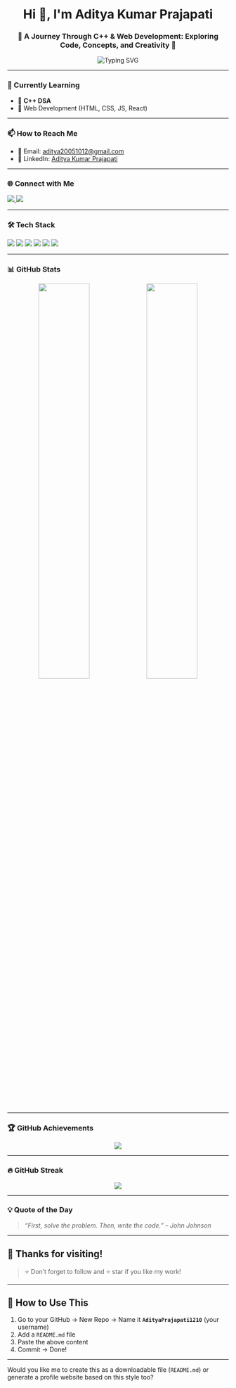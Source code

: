 <h1 align="center">Hi 👋, I'm Aditya Kumar Prajapati</h1>
<h3 align="center">🚀 A Journey Through C++ & Web Development: Exploring Code, Concepts, and Creativity 🚀</h3>

<p align="center">
  <img src="https://readme-typing-svg.demolab.com?font=Fira+Code&pause=1000&color=00F7FF&width=435&lines=Passionate+Programmer;C%2B%2B+%7C+Web+Developer;Lifelong+Learner+%F0%9F%93%9A" alt="Typing SVG" />
</p>

---

### 🔭 Currently Learning
- 📌 **C++ DSA**
- 🧱 Web Development (HTML, CSS, JS, React)

---

### 📫 How to Reach Me
- 📧 Email: [aditya20051012@gmail.com](mailto:aditya20051012@gmail.com)
- 💼 LinkedIn: [Aditya Kumar Prajapati](https://www.linkedin.com/in/aditya-kumar-prajapati-518197321/)

---

### 🌐 Connect with Me

<p align="left">
  <a href="https://www.linkedin.com/in/aditya-kumar-prajapati-518197321/" target="_blank">
    <img src="https://img.shields.io/badge/LinkedIn-0077B5?logo=linkedin&logoColor=white" />
  </a>
  <a href="mailto:aditya20051012@gmail.com">
    <img src="https://img.shields.io/badge/Gmail-D14836?logo=gmail&logoColor=white" />
  </a>
</p>

---

### 🛠️ Tech Stack

<p>
  <img src="https://img.shields.io/badge/C-00599C?logo=c&logoColor=white" />
  <img src="https://img.shields.io/badge/C++-00599C?logo=c%2B%2B&logoColor=white" />
  <img src="https://img.shields.io/badge/HTML5-E34F26?logo=html5&logoColor=white" />
  <img src="https://img.shields.io/badge/CSS3-1572B6?logo=css3&logoColor=white" />
  <img src="https://img.shields.io/badge/JavaScript-F7DF1E?logo=javascript&logoColor=black" />
  <img src="https://img.shields.io/badge/React-20232A?logo=react&logoColor=61DAFB" />
</p>

---

### 📊 GitHub Stats

<p align="center">
  <img width="48%" src="https://github-readme-stats.vercel.app/api?username=AdityaPrajapati1210&show_icons=true&theme=tokyonight" />
  <img width="48%" src="https://github-readme-stats.vercel.app/api/top-langs/?username=AdityaPrajapati1210&layout=compact&theme=tokyonight" />
</p>

---

### 🏆 GitHub Achievements

<p align="center">
  <img src="https://github-profile-trophy.vercel.app/?username=AdityaPrajapati1210&theme=gruvbox&no-frame=true&row=1&column=6" />
</p>

---

### 🔥 GitHub Streak

<p align="center">
  <img src="https://streak-stats.demolab.com?user=AdityaPrajapati1210&theme=tokyonight&hide_border=true" />
</p>

---

### 💡 Quote of the Day
> *“First, solve the problem. Then, write the code.” – John Johnson*

---

## 🙌 Thanks for visiting!

> ⭐ Don’t forget to follow and ⭐ star if you like my work!

---

## 📎 How to Use This
1. Go to your GitHub → New Repo → Name it **`AdityaPrajapati1210`** (your username)
2. Add a `README.md` file
3. Paste the above content
4. Commit → Done!

---

Would you like me to create this as a downloadable file (`README.md`) or generate a profile website based on this style too?
